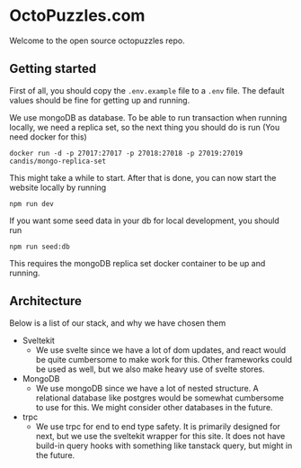 # OctoPuzzles.com

Welcome to the open source octopuzzles repo.

## Getting started

First of all, you should copy the `.env.example` file to a `.env` file. The default values should be fine for getting up and running.

We use mongoDB as database. To be able to run transaction when running locally, we need a replica set, so the next thing you should do is run (You need docker for this)

```
docker run -d -p 27017:27017 -p 27018:27018 -p 27019:27019 candis/mongo-replica-set
```

This might take a while to start. After that is done, you can now start the website locally by running

```
npm run dev
```

If you want some seed data in your db for local development, you should run

```
npm run seed:db
```

This requires the mongoDB replica set docker container to be up and running.

## Architecture

Below is a list of our stack, and why we have chosen them

- Sveltekit
  - We use svelte since we have a lot of dom updates, and react would be quite cumbersome to make work for this. Other frameworks could be used as well, but we also make heavy use of svelte stores.
- MongoDB
  - We use mongoDB since we have a lot of nested structure. A relational database like postgres would be somewhat cumbersome to use for this. We might consider other databases in the future.
- trpc
  - We use trpc for end to end type safety. It is primarily designed for next, but we use the sveltekit wrapper for this site. It does not have build-in query hooks with something like tanstack query, but might in the future.
